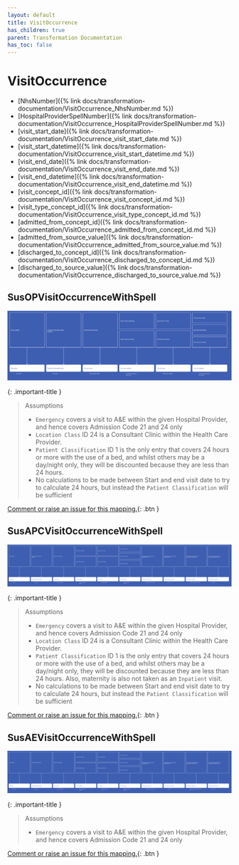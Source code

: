 ```yaml
---
layout: default
title: VisitOccurrence
has_children: true
parent: Transformation Documentation
has_toc: false
---
```


# VisitOccurrence
* [NhsNumber]({% link docs/transformation-documentation/VisitOccurrence_NhsNumber.md %})
* [HospitalProviderSpellNumber]({% link docs/transformation-documentation/VisitOccurrence_HospitalProviderSpellNumber.md %})
* [visit_start_date]({% link docs/transformation-documentation/VisitOccurrence_visit_start_date.md %})
* [visit_start_datetime]({% link docs/transformation-documentation/VisitOccurrence_visit_start_datetime.md %})
* [visit_end_date]({% link docs/transformation-documentation/VisitOccurrence_visit_end_date.md %})
* [visit_end_datetime]({% link docs/transformation-documentation/VisitOccurrence_visit_end_datetime.md %})
* [visit_concept_id]({% link docs/transformation-documentation/VisitOccurrence_visit_concept_id.md %})
* [visit_type_concept_id]({% link docs/transformation-documentation/VisitOccurrence_visit_type_concept_id.md %})
* [admitted_from_concept_id]({% link docs/transformation-documentation/VisitOccurrence_admitted_from_concept_id.md %})
* [admitted_from_source_value]({% link docs/transformation-documentation/VisitOccurrence_admitted_from_source_value.md %})
* [discharged_to_concept_id]({% link docs/transformation-documentation/VisitOccurrence_discharged_to_concept_id.md %})
* [discharged_to_source_value]({% link docs/transformation-documentation/VisitOccurrence_discharged_to_source_value.md %})

## SusOPVisitOccurrenceWithSpell
<a href="SusOPVisitOccurrenceWithSpell.svg" target="_blank"><img src="SusOPVisitOccurrenceWithSpell.svg" /></a>

{: .important-title }
> Assumptions
>
> * `Emergency` covers a visit to A&E within the given Hospital Provider, and hence covers Admission Code 21 and 24 only
> * `Location Class` ID 24 is a Consultant Clinic within the Health Care Provider.
> * `Patient Classification` ID 1 is the only entry that covers 24 hours or more with the use of a bed, and whilst others may be a day/night only, they will be discounted because they are less than 24 hours.
> * No calculations to be made between Start and end visit date to try to calculate 24 hours, but instead the `Patient Classification` will be sufficient

[Comment or raise an issue for this mapping.](https://github.com/answerdigital/oxford-omop-data-mapper/issues/new?title=SusOPVisitOccurrenceWithSpell%20mapping){: .btn }
## SusAPCVisitOccurrenceWithSpell
<a href="SusAPCVisitOccurrenceWithSpell.svg" target="_blank"><img src="SusAPCVisitOccurrenceWithSpell.svg" /></a>

{: .important-title }
> Assumptions
>
> * `Emergency` covers a visit to A&E within the given Hospital Provider, and hence covers Admission Code 21 and 24 only
> * `Location Class` ID 24 is a Consultant Clinic within the Health Care Provider.
> * `Patient Classification` ID 1 is the only entry that covers 24 hours or more with the use of a bed, and whilst others may be a day/night only, they will be discounted because they are less than 24 hours. Also, maternity is also not taken as an `Inpatient` visit.
> * No calculations to be made between Start and end visit date to try to calculate 24 hours, but instead the `Patient Classification` will be sufficient

[Comment or raise an issue for this mapping.](https://github.com/answerdigital/oxford-omop-data-mapper/issues/new?title=SusAPCVisitOccurrenceWithSpell%20mapping){: .btn }
## SusAEVisitOccurrenceWithSpell
<a href="SusAEVisitOccurrenceWithSpell.svg" target="_blank"><img src="SusAEVisitOccurrenceWithSpell.svg" /></a>

{: .important-title }
> Assumptions
>
> * `Emergency` covers a visit to A&E within the given Hospital Provider, and hence covers Admission Code 21 and 24 only

[Comment or raise an issue for this mapping.](https://github.com/answerdigital/oxford-omop-data-mapper/issues/new?title=SusAEVisitOccurrenceWithSpell%20mapping){: .btn }
